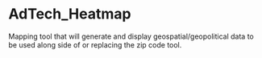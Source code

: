 # AdTech_Heatmap

Mapping tool that will generate and display geospatial/geopolitical data  to be
used along side of or replacing the zip code tool.
